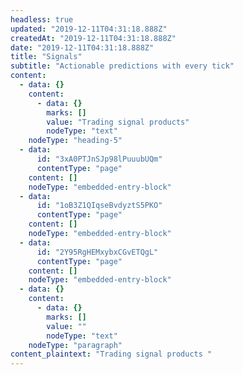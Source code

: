 ```yaml
---
headless: true
updated: "2019-12-11T04:31:18.888Z"
createdAt: "2019-12-11T04:31:18.888Z"
date: "2019-12-11T04:31:18.888Z"
title: "Signals"
subtitle: "Actionable predictions with every tick"
content:
  - data: {}
    content:
      - data: {}
        marks: []
        value: "Trading signal products"
        nodeType: "text"
    nodeType: "heading-5"
  - data:
      id: "3xA0PTJnSJp98lPuuubUQm"
      contentType: "page"
    content: []
    nodeType: "embedded-entry-block"
  - data:
      id: "1oB3Z1QIqseBvdyztS5PKO"
      contentType: "page"
    content: []
    nodeType: "embedded-entry-block"
  - data:
      id: "2Y95RgHEMxybxCGvETQgL"
      contentType: "page"
    content: []
    nodeType: "embedded-entry-block"
  - data: {}
    content:
      - data: {}
        marks: []
        value: ""
        nodeType: "text"
    nodeType: "paragraph"
content_plaintext: "Trading signal products "
---
```

